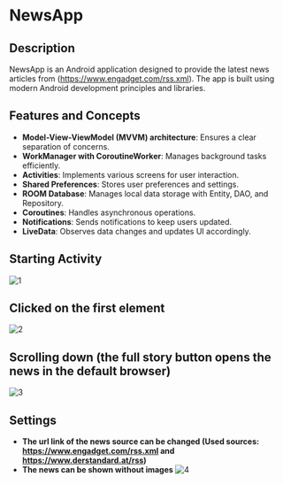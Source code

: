 # NewsApp

## Description
NewsApp is an Android application designed to provide the latest news articles from (https://www.engadget.com/rss.xml). The app is built using modern Android development principles and libraries.

## Features and Concepts
- **Model-View-ViewModel (MVVM) architecture**: Ensures a clear separation of concerns.
- **WorkManager with CoroutineWorker**: Manages background tasks efficiently.
- **Activities**: Implements various screens for user interaction.
- **Shared Preferences**: Stores user preferences and settings.
- **ROOM Database**: Manages local data storage with Entity, DAO, and Repository.
- **Coroutines**: Handles asynchronous operations.
- **Notifications**: Sends notifications to keep users updated.
- **LiveData**: Observes data changes and updates UI accordingly.

## Starting Activity
![1](https://github.com/user-attachments/assets/516e97d8-e4b3-432d-9092-61fa512f2d0a)

## Clicked on the first element
![2](https://github.com/user-attachments/assets/4f7b2395-b72c-43d5-85fb-84d9d27cc329)

## Scrolling down (the full story button opens the news in the default browser)
![3](https://github.com/user-attachments/assets/541edd95-27d1-44c0-84c9-bad5811072c8)

## Settings 
- **The url link of the news source can be changed (Used sources: https://www.engadget.com/rss.xml and https://www.derstandard.at/rss)**
- **The news can be shown without images**
![4](https://github.com/user-attachments/assets/efc0fb4c-3b9d-499e-9113-c0e4394a09ed)





